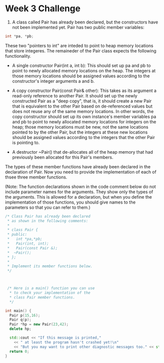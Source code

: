 # Week 3 Challenge

1. A class called Pair has already been declared, but the constructors have not been implemented yet. Pair has two public member variables:

```c++
int *pa, *pb;
```

These two "pointers to int" are inteded to point to heap memory locations that store integeres. The remaineder of the Pair class expects the following functionality.

- A single constructor Pair(int a, int b): This should set up pa and pb to point to newly allocated memory locations on the heap. The integers at those memory locations should be assigned values according to the constructor's integer arguments a and b.

- A copy constructor Pair(const Pair& other): This takes as its argument a read-only reference to another Pair. It should set up the newly constructed Pair as a "deep copy", that is, it should create a new Pair that is equivalent to the other Pair based on de-referenced values but does not reuse any of the same memory locations. In other words, the copy constructor should set up its own instance's member variables pa and pb to point to newly allocated memory locations for integers on the heap; those memory locations must be new, not the same locations pointed to by the other Pair, but the integers at these new locations should be assigned values according to the integers that the other Pair is pointing to.

- A destructor ~Pair() that de-allocates all of the heap memory that had previously been allocated for this Pair's members.

The types of these member functions have already been declared in the declaration of Pair. Now you need to provide the implementation of each of thsee three member functions.

(Note: The function declarations shown in the code comment below do not include parameter names for the arguments. They show only the types of the arguments. This is allowed for a declaration, but when you define the implementation of those functions, you should give names to the parameters so that you can refer to them.)

```c++
/* Class Pair has already been declared
 * as shown in the following comments:
 *
 * class Pair {
 * public:
 *   int *pa,*pb;
 *   Pair(int, int);
 *   Pair(const Pair &);
 *  ~Pair();
 * };
 *
 * Implement its member functions below.
 */



 /* Here is a main() function you can use
  * to check your implementation of the
  * class Pair member functions.
  */

int main() {
  Pair p(15,16);
  Pair q(p);
  Pair *hp = new Pair(23,42);
  delete hp;

  std::cout << "If this message is printed,"
    << " at least the program hasn't crashed yet!\n"
    << "But you may want to print other diagnostic messages too." << std::endl;
  return 0;
}
```
